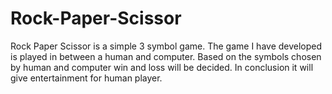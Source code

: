 # Rock-Paper-Scissor
Rock Paper Scissor is a simple 3 symbol game. The game I have developed is played in between a human and computer. Based on the symbols chosen by human and computer win and loss will be decided. In conclusion it will give entertainment for human player.
